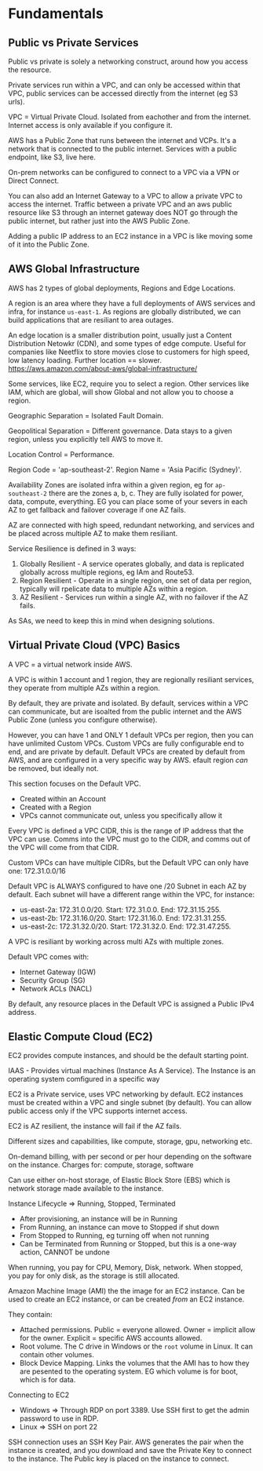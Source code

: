 # Fundamentals

## Public vs Private Services

Public vs private is solely a networking construct, around how you access the resource.

Private services run within a VPC, and can only be accessed within that VPC, public services can be accessed directly from the internet (eg S3 urls).

VPC = Virtual Private Cloud. Isolated from eachother and from the internet. Internet access is only available if you configure it.

AWS has a Public Zone that runs between the internet and VCPs. It's a network that is connected to the public internet. Services with a public endpoint, like S3, live here.

On-prem networks can be configured to connect to a VPC via a VPN or Direct Connect.

You can also add an Internet Gateway to a VPC to allow a private VPC to access the internet. Traffic between a private VPC and an aws public resource like S3 through an internet gateway does NOT go through the public internet, but rather just into the AWS Public Zone.

Adding a public IP address to an EC2 instance in a VPC is like moving some of it into the Public Zone.

## AWS Global Infrastructure

AWS has 2 types of global deployments, Regions and Edge Locations.

A region is an area where they have a full deployments of AWS services and infra, for instance `us-east-1`. As regions are globally distributed, we can build applications that are resiliant to area outages.

An edge location is a smaller distribution point, usually just a Content Distribution Netowkr (CDN), and some types of edge compute. Useful for companies like Neetflix to store movies close to customers for high speed, low latency loading. Further location == slower. https://aws.amazon.com/about-aws/global-infrastructure/

Some services, like EC2, require you to select a region. Other services like IAM, which are global, will show Global and not allow you to choose a region.

Geographic Separation = Isolated Fault Domain.

Geopolitical Separation = Different governance. Data stays to a given region, unless you explicitly tell AWS to move it.

Location Control = Performance.

Region Code = 'ap-southeast-2'. Region Name = 'Asia Pacific (Sydney)'.

Availability Zones are isolated infra within a given region, eg for `ap-southeast-2` there are the zones a, b, c. They are fully isolated for power, data, compute, everything. EG you can place some of your severs in each AZ to get fallback and failover coverage if one AZ fails.

AZ are connected with high speed, redundant networking, and services and be placed across multiple AZ to make them resiliant.

Service Resilience is defined in 3 ways:
1. Globally Resilient - A service operates globally, and data is replicated globally across multiple regions, eg IAm and Route53.
2. Region Resilient - Operate in a single region, one set of data per region, typically will rpelicate data to multiple AZs within a region.
3. AZ Resilient - Services run within a single AZ, with no failover if the AZ fails.

As SAs, we need to keep this in mind when designing solutions.

## Virtual Private Cloud (VPC) Basics

A VPC = a virtual network inside AWS.

A VPC is within 1 account and 1 region, they are regionally resiliant services, they operate from multiple AZs within a region.

By default, they are private and isolated. By default, services within a VPC can communicate, but are isoalted from the public internet and the AWS Public Zone (unless you configure otherwise).

However, you can have 1 and ONLY 1 default VPCs per region, then you can have unlimited Custom VPCs. Custom VPCs are fully configurable end to end, and are private by default. Default VPCs are created by default from AWS, and are configured in a very specific way by AWS. efault region _can_ be removed, but ideally not.

This section focuses on the Default VPC.

- Created within an Account
- Created with a Region
- VPCs cannot communicate out, unless you specifically allow it

Every VPC is defined a VPC CIDR, this is the range of IP address that the VPC can use. Comms into the VPC must go to the CIDR, and comms out of the VPC will come from that CIDR.

Custom VPCs can have multiple CIDRs, but the Default VPC can only have one: 172.31.0.0/16

Default VPC is ALWAYS configured to have one /20 Subnet in each AZ by default. Each subnet will have a different range within the VPC, for instance:
- us-east-2a: 172.31.0.0/20. Start: 172.31.0.0. End: 172.31.15.255.
- us-east-2b: 172.31.16.0/20. Start: 172.31.16.0. End: 172.31.31.255.
- us-east-2c: 172.31.32.0/20. Start: 172.31.32.0. End: 172.31.47.255.

A VPC is resiliant by working across multi AZs with multiple zones.

Default VPC comes with:
- Internet Gateway (IGW)
- Security Group (SG)
- Network ACLs (NACL)

By default, any resource places in the Default VPC is assigned a Public IPv4 address.

## Elastic Compute Cloud (EC2)

EC2 provides compute instances, and should be the default starting point.

IAAS - Provides virtual machines (Instance As A Service). The Instance is an operating system comfigured in a specific way

EC2 is a Private service, uses VPC networking by default. EC2 instances must be created within a VPC and single subnet (by default). You can allow public access only if the VPC supports internet access.

EC2 is AZ resilient, the instance will fail if the AZ fails.

Different sizes and capabilities, like compute, storage, gpu, networking etc.

On-demand billing, with per second or per hour depending on the software on the instance. Charges for: compute, storage, software

Can use either on-host storage, of Elastic Block Store (EBS) which is network storage made available to the instance.

Instance Lifecycle => Running, Stopped, Terminated
- After provisioning, an instance will be in Running
- From Running, an instance can move to Stopped if shut down
- From Stopped to Running, eg turning off when not running
- Can be Terminated from Running or Stopped, but this is a one-way action, CANNOT be undone

When running, you pay for CPU, Memory, Disk, network. When stopped, you pay for only disk, as the storage is still allocated.

Amazon Machine Image (AMI) the the image for an EC2 instance. Can be used to create an EC2 instance, or can be created *from* an EC2 instance.

They contain:
- Attached permissions. Public = everyone allowed. Owner = implicit allow for the owner. Explicit = specific AWS accounts allowed.
- Root volume. The C drive in Windows or the `root` volume in Linux. It can contain other volumes.
- Block Device Mapping. Links the volumes that the AMI has to how they are pesented to the operating system. EG which volume is for boot, which is for data.

Connecting to EC2
- Windows => Through RDP on port 3389. Use SSH first to get the admin password to use in RDP.
- Linux => SSH on port 22

SSH connection uses an SSH Key Pair. AWS generates the pair when the instance is created, and you download and save the Private Key to connect to the instance. The Public key is placed on the instance to connect.
